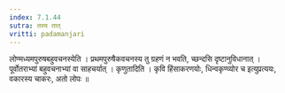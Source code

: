 ```yaml
---
index: 7.1.44
sutra: तस्य तात्‌
vritti: padamanjari
---
```


  लोण्मध्यमपुरुषबहुवचनस्येति । प्रथमपुरुषैकवचनस्य तु ग्रहणं न भवति, च्छन्दसि दृष्टानुविधानात् । पूर्वोतराभ्यां बहुवचनाभ्यां वा साहचर्यात् । कृणुतादिति । कृवि हिंसाकरणयोः, धिन्वकृण्व्योर च इत्युप्रत्ययः, वकारस्य चाकरः, अतो लोपः ॥